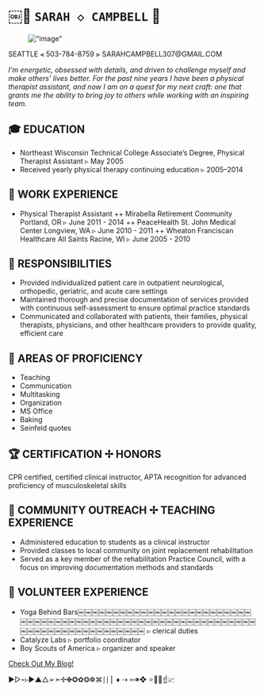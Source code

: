 
#     ￼🌺 `SARAH ◇ CAMPBELL` 🌺 
<figure><img src=“https://lh5.googleusercontent.com/-KKY2rkMP0E0/AAAAAAAAAAI/AAAAAAAAAAA/nSSFv1BVJKM/s36-c-k/photo.jpg” alt=“image”></figure>     
SEATTLE ⫷ 503-784-8759 ⫸ SARAHCAMPBELL307@GMAIL.COM

*I’m energetic, obsessed with details, and driven to challenge myself and make others’ lives better. For the past nine years I have been a physical therapist assistant, and now I am on a quest for my next craft: one that grants me the ability to bring  joy to others while working with an inspiring team.*

## 🎓 EDUCATION
* Northeast Wisconsin Technical College Associate’s Degree, Physical Therapist Assistant ▹ May 2005
* Received yearly physical therapy continuing education ▹ 2005–2014
## 🏥 WORK EXPERIENCE
+ Physical Therapist Assistant 
++ Mirabella Retirement Community Portland, OR ▹ June 2011 - 2014
++ PeaceHealth St. John Medical Center Longview, WA ▹ June 2010 - 2011
++ Wheaton Franciscan Healthcare All Saints Racine, WI ▹ June 2005 - 2010
## 🎩 RESPONSIBILITIES
+ Provided individualized patient care in outpatient neurological, orthopedic, geriatric, and acute care settings
+ Maintained thorough and precise documentation of services provided with continuous self-assessment to ensure optimal practice standards
+ Communicated and collaborated with patients, their families, physical therapists, physicians, and other healthcare providers to provide quality, efficient care
## 💪 AREAS OF PROFICIENCY 
+ Teaching 
+ Communication 
+ Multitasking 
+ Organization 
+ MS Office 
+ Baking
+ Seinfeld quotes
## 🏆 CERTIFICATION ✢ HONORS
CPR certified, certified clinical instructor, APTA recognition for advanced proficiency of musculoskeletal skills
## 🎒 COMMUNITY OUTREACH ✢ TEACHING EXPERIENCE
- Administered education to students as a clinical instructor
- Provided classes to local community on joint replacement rehabilitation
- Served as a key member of the rehabilitation Practice Council, with a focus on improving documentation methods and standards
## 🙏 VOLUNTEER EXPERIENCE
- Yoga Behind Bars￼￼￼￼￼￼￼￼￼￼￼￼￼￼￼￼￼￼￼￼￼￼￼￼￼￼￼￼￼￼￼￼￼￼￼￼￼￼￼￼￼￼￼￼￼￼￼￼￼￼￼￼￼￼￼￼￼￼￼￼￼￼￼￼￼￼￼￼￼￼￼￼￼￼￼￼￼ ▹ clerical duties 
- Catalyze Labs ▹ portfolio coordinator 
- Boy Scouts of America ▹ organizer and speaker 

[Check Out My Blog!](https://toppedwithlove.wordpress.com/)

▶︎▷‣▹►▲△➢➣✢✤✪✿❂❁⌘⎰⎰⎪ ♦︎ ⇢ ➳⁍❖ ⭐️🌟🏫☝️📈



